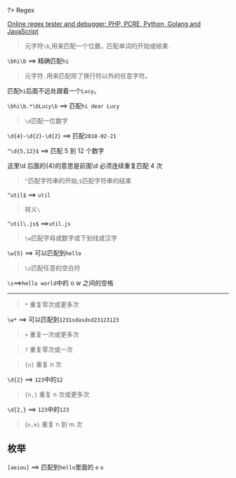 ?> Regex

<a href="https://regex101.com/">Online regex tester and debugger: PHP, PCRE,
Python, Golang and JavaScript</a>

> 元字符`\b`,用来匹配一个位置。匹配单词的开始或结束.

`\bhi\b` ==> 精确匹配`hi`

> 元字符`.`用来匹配除了换行符以外的任意字符。

匹配`hi`后面不远处跟着一个`Lucy`。

`\bhi\b.*\bLucy\b` ==> 匹配`hi dear Lucy`

> `\d`匹配一位数字

`\d{4}-\d{2}-\d{2}` ==> 匹配`2018-02-21`

`^\d{5,12}$` ==> 匹配 5 到 12 个数字

这里\d 后面的{4}的意思是前面\d 必须连续重复匹配 4 次

> `^`匹配字符串的开始,`$`匹配字符串的结束

`^util$` ==> `util`

> 转义`\`

`^util\.js$` ==>`util.js`

> `\w`匹配字母或数字或下划线或汉字

`\w{5}` ==> 可以匹配到`hello`

> `\s`匹配任意的空白符

`\s`==>`hello world`中的 o w 之间的空格

---

> `*` 重复零次或更多次

`\w*` ==> 可以匹配到`1231sdasdsd23123123`

> `+` 重复一次或更多次

> `?` 重复零次或一次

> `{n}` 重复 n 次

`\d{2}` ==> `123`中的`12`

> `{n,}` 重复 n 次或更多次

`\d{2,}` ==> `123`中的`123`

> {`n,m}` 重复 n 到 m 次

## 枚举

`[aeiou]` ==> 匹配到`hello`里面的 `e` `o`
